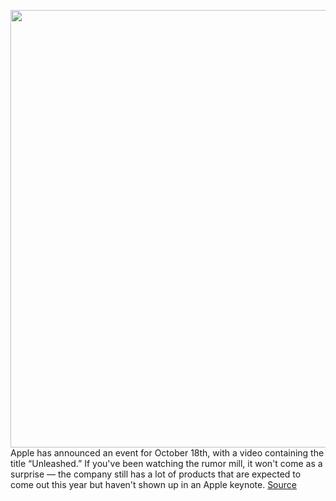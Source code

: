 <img src='https://cdn.vox-cdn.com/thumbor/XNhY8JF63dFrhxM1OX6SOylzkV8=/0x0:2040x1360/1200x800/filters:focal(857x517:1183x843)/cdn.vox-cdn.com/uploads/chorus_image/image/70006958/acastro_180604_1777_apple_wwdc_0001.5.jpg' width='700px' /><br/>
Apple has announced an event for October 18th, with a video containing the title “Unleashed.” If you've been watching the rumor mill, it won't come as a surprise — the company still has a lot of products that are expected to come out this year but haven't shown up in an Apple keynote.
<a href='https://www.theverge.com/2021/10/17/22725365/apple-october-macbook-event-unleashed-rumors-pro-airpods'> Source <a/>
